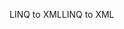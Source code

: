 <span data-ttu-id="86430-101">LINQ to XML</span><span class="sxs-lookup"><span data-stu-id="86430-101">LINQ to XML</span></span>
